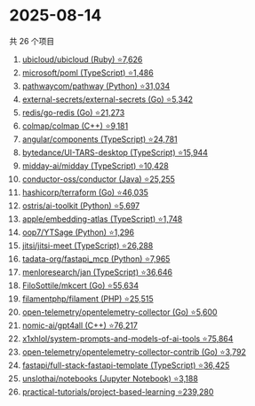 # 2025-08-14

共 26 个项目

<!-- BEGIN GITHUB -->
<!-- 最后更新时间 2025-08-14 21:28:24 +0800 -->
1. [ubicloud/ubicloud (Ruby) ⭐7,626](https://github.com/ubicloud/ubicloud)
1. [microsoft/poml (TypeScript) ⭐1,486](https://github.com/microsoft/poml)
1. [pathwaycom/pathway (Python) ⭐31,034](https://github.com/pathwaycom/pathway)
1. [external-secrets/external-secrets (Go) ⭐5,342](https://github.com/external-secrets/external-secrets)
1. [redis/go-redis (Go) ⭐21,273](https://github.com/redis/go-redis)
1. [colmap/colmap (C++) ⭐9,181](https://github.com/colmap/colmap)
1. [angular/components (TypeScript) ⭐24,781](https://github.com/angular/components)
1. [bytedance/UI-TARS-desktop (TypeScript) ⭐15,944](https://github.com/bytedance/UI-TARS-desktop)
1. [midday-ai/midday (TypeScript) ⭐10,428](https://github.com/midday-ai/midday)
1. [conductor-oss/conductor (Java) ⭐25,255](https://github.com/conductor-oss/conductor)
1. [hashicorp/terraform (Go) ⭐46,035](https://github.com/hashicorp/terraform)
1. [ostris/ai-toolkit (Python) ⭐5,697](https://github.com/ostris/ai-toolkit)
1. [apple/embedding-atlas (TypeScript) ⭐1,748](https://github.com/apple/embedding-atlas)
1. [oop7/YTSage (Python) ⭐1,296](https://github.com/oop7/YTSage)
1. [jitsi/jitsi-meet (TypeScript) ⭐26,288](https://github.com/jitsi/jitsi-meet)
1. [tadata-org/fastapi_mcp (Python) ⭐7,965](https://github.com/tadata-org/fastapi_mcp)
1. [menloresearch/jan (TypeScript) ⭐36,646](https://github.com/menloresearch/jan)
1. [FiloSottile/mkcert (Go) ⭐55,634](https://github.com/FiloSottile/mkcert)
1. [filamentphp/filament (PHP) ⭐25,515](https://github.com/filamentphp/filament)
1. [open-telemetry/opentelemetry-collector (Go) ⭐5,600](https://github.com/open-telemetry/opentelemetry-collector)
1. [nomic-ai/gpt4all (C++) ⭐76,217](https://github.com/nomic-ai/gpt4all)
1. [x1xhlol/system-prompts-and-models-of-ai-tools ⭐75,864](https://github.com/x1xhlol/system-prompts-and-models-of-ai-tools)
1. [open-telemetry/opentelemetry-collector-contrib (Go) ⭐3,792](https://github.com/open-telemetry/opentelemetry-collector-contrib)
1. [fastapi/full-stack-fastapi-template (TypeScript) ⭐36,425](https://github.com/fastapi/full-stack-fastapi-template)
1. [unslothai/notebooks (Jupyter Notebook) ⭐3,188](https://github.com/unslothai/notebooks)
1. [practical-tutorials/project-based-learning ⭐239,280](https://github.com/practical-tutorials/project-based-learning)
<!-- END GITHUB -->